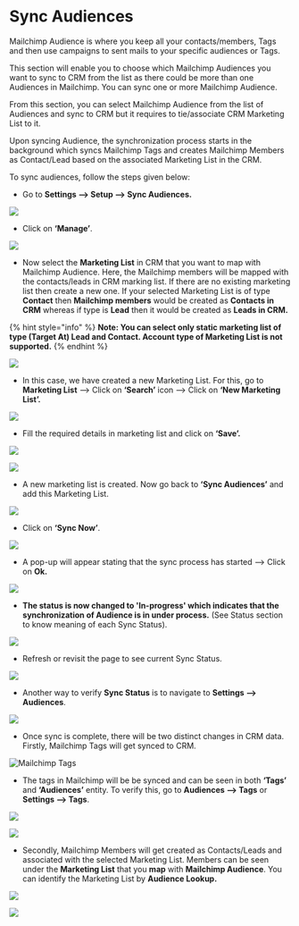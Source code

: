 # Sync Audiences

Mailchimp Audience is where you keep all your contacts/members, Tags and then use campaigns to sent mails to your specific audiences or Tags.&#x20;

This section will enable you to choose which Mailchimp Audiences you want to sync to CRM from the list as there could be more than one Audiences in Mailchimp. You can sync one or more Mailchimp Audience.&#x20;

From this section, you can select Mailchimp Audience from the list of Audiences and sync to CRM but it requires to tie/associate CRM Marketing List to it.&#x20;

Upon syncing Audience, the synchronization process starts in the background which syncs Mailchimp Tags and creates Mailchimp Members as Contact/Lead based on the associated Marketing List in the CRM.

To sync audiences, follow the steps given below:

* Go to **Settings --> Setup --> Sync Audiences.**

![](<../../.gitbook/assets/7 (20).png>)

* Click on **‘Manage’**.

![](<../../.gitbook/assets/8 (4).png>)

* Now select the **Marketing List** in CRM that you want to map with Mailchimp Audience. Here, the Mailchimp members will be mapped with the contacts/leads in CRM marking list. If there are no existing marketing list then create a new one. If your selected Marketing List is of type **Contact** then **Mailchimp members** would be created as **Contacts in CRM** whereas if type is **Lead** then it would be created as **Leads in CRM.**

{% hint style="info" %}
**Note: You can select only static marketing list of type (Target At) Lead and Contact. Account type of Marketing List is not supported.**
{% endhint %}

![](<../../.gitbook/assets/9 (6).png>)

* In this case, we have created a new Marketing List. For this, go to **Marketing List** --> Click on **‘Search’** icon --> Click on **‘New Marketing List’.**

![](<../../.gitbook/assets/10 (4).png>)

* Fill the required details in marketing list and click on **‘Save’.**

![](<../../.gitbook/assets/11 (11).png>)

![](../../.gitbook/assets/12.png)

* A new marketing list is created. Now go back to **‘Sync Audiences’** and add this Marketing List.

![](<../../.gitbook/assets/13 (5).png>)

* Click on **‘Sync Now’**.

![](<../../.gitbook/assets/14 (6).png>)

* A pop-up will appear stating that the sync process has started --> Click on **Ok.**

![](<../../.gitbook/assets/15 (6).png>)

* **The status is now changed to 'In-progress' which indicates that the synchronization of Audience is in under process.** (See Status section to know meaning of each Sync Status).

![](<../../.gitbook/assets/16 (2).png>)

* Refresh or revisit the page to see current Sync Status.

![](<../../.gitbook/assets/17 (3).png>)

* Another way to verify **Sync Status** is to navigate to **Settings --> Audiences**.

![](<../../.gitbook/assets/18 (1).png>)

* Once sync is complete, there will be two distinct changes in CRM data. Firstly, Mailchimp Tags will get synced to CRM.&#x20;

![Mailchimp Tags](../../.gitbook/assets/19.png)

* The tags in Mailchimp will be be synced and can be seen in both **‘Tags’** and **‘Audiences’** entity. To verify this, go to **Audiences --> Tags** or **Settings --> Tags**.

![](<../../.gitbook/assets/20 (1).png>)

![](<../../.gitbook/assets/21 (2).png>)

* Secondly, Mailchimp Members will get created as Contacts/Leads and associated with the selected Marketing List. Members can be seen under the **Marketing List** that you **map** with **Mailchimp Audience**. You can identify the Marketing List by **Audience Lookup.**

![](<../../.gitbook/assets/22 (4).png>)

![](<../../.gitbook/assets/23 - Copy.png>)

